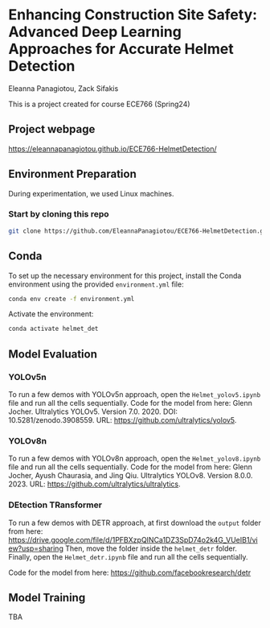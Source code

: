 # Enhancing Construction Site Safety: Advanced Deep Learning Approaches for Accurate Helmet Detection
Eleanna Panagiotou, Zack Sifakis 

This is a project created for course ECE766 (Spring24)

## Project webpage
https://eleannapanagiotou.github.io/ECE766-HelmetDetection/


## Environment Preparation
During experimentation, we used Linux machines.

### Start by cloning this repo
```bash
git clone https://github.com/EleannaPanagiotou/ECE766-HelmetDetection.git
```

## Conda
To set up the necessary environment for this project, install the Conda environment using the provided `environment.yml` file:
```bash
conda env create -f environment.yml
```

Activate the environment:
```bash
conda activate helmet_det
```

## Model Evaluation

### YOLOv5n
To run a few demos with YOLOv5n approach, open the `Helmet_yolov5.ipynb` file and run all the cells sequentially. 
Code for the model from here: Glenn Jocher. Ultralytics YOLOv5. Version 7.0. 2020. DOI: 10.5281/zenodo.3908559. URL: https://github.com/ultralytics/yolov5.

### YOLOv8n
To run a few demos with YOLOv8n approach, open the `Helmet_yolov8.ipynb` file and run all the cells sequentially. 
Code for the model from here: Glenn Jocher, Ayush Chaurasia, and Jing Qiu. Ultralytics YOLOv8. Version 8.0.0. 2023. URL: https://github.com/ultralytics/ultralytics.

### DEtection TRansformer
To run a few demos with DETR approach, at first download the `output` folder from here: https://drive.google.com/file/d/1PFBXzpQINCa1DZ3SpD74o2k4G_VUeIB1/view?usp=sharing
Then, move the folder inside the `helmet_detr` folder. Finally, open the `Helmet_detr.ipynb` file and run all the cells sequentially.

Code for the model from here: https://github.com/facebookresearch/detr

## Model Training 
TBA
